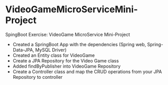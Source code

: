 # VideoGameMicroServiceMini-Project

SpingBoot Exercise: VideoGame MicroService Mini-Project

- Created a SpringBoot App with the dependencies (Spring web, Spring-Data-JPA, MySQL Driver)
- Created an Entity class for VideoGame
- Create a JPA Repository for the Video Game class
- Added findByPublisher into VideoGame Repository 
- Create a Controller class and map the CRUD operations from your JPA Repository to controller
